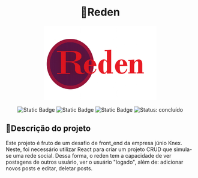 <div align="center">

# 💬Reden

<img src="public/images/logo_reden.png" alt="logo" border="0" width="300"/>
</div>

<div align="center">

![Static Badge](https://img.shields.io/badge/React-v19.1.0-blue)
![Static Badge](https://img.shields.io/badge/React_Router-v7.6.2-red)
![Static Badge](https://img.shields.io/badge/Tailwind-v3-purple)
![Status: concluído](https://img.shields.io/badge/Status-conclu%C3%ADdo-green)

</div>

## 📘Descrição do projeto

Este projeto é fruto de um desafio de front_end da empresa júnio Knex. Neste, foi necessário utilizar React para criar um projeto CRUD que simula-se uma rede social. Dessa forma, o reden tem a capacidade de ver postagens de outros usuário, ver o usuário "logado", além de: adicionar novos posts e editar, deletar posts.
